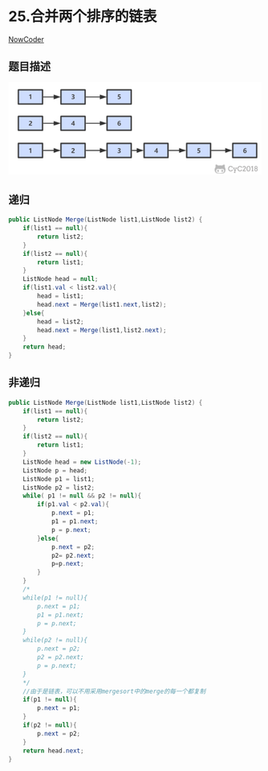 # 25.合并两个排序的链表

 [NowCoder](https://www.nowcoder.com/practice/d8b6b4358f774294a89de2a6ac4d9337?tpId=13&tqId=11169&tPage=1&rp=1&ru=/ta/coding-interviews&qru=/ta/coding-interviews/question-ranking&from=cyc_github) 

## 题目描述

![img](25.%E5%90%88%E5%B9%B6%E4%B8%A4%E4%B8%AA%E6%8E%92%E5%BA%8F%E7%9A%84%E9%93%BE%E8%A1%A8.assets/c094d2bc-ec75-444b-af77-d369dfb6b3b4.png)

## 递归

```java
public ListNode Merge(ListNode list1,ListNode list2) {
    if(list1 == null){
        return list2;
    }
    if(list2 == null){
        return list1;
    }
    ListNode head = null;
    if(list1.val < list2.val){
        head = list1;
        head.next = Merge(list1.next,list2);
    }else{
        head = list2;
        head.next = Merge(list1,list2.next);
    }
    return head;
}
```

## 非递归

```java
public ListNode Merge(ListNode list1,ListNode list2) {
    if(list1 == null){
        return list2;
    }
    if(list2 == null){
        return list1;
    }
    ListNode head = new ListNode(-1);
    ListNode p = head;
    ListNode p1 = list1;
    ListNode p2 = list2;
    while( p1 != null && p2 != null){
        if(p1.val < p2.val){
            p.next = p1;
            p1 = p1.next;
            p = p.next;
        }else{
            p.next = p2;
            p2= p2.next;
            p=p.next;
        }
    }
    /*
    while(p1 != null){
        p.next = p1;
        p1 = p1.next;
        p = p.next;
    }
    while(p2 != null){
        p.next = p2;
        p2 = p2.next;
        p = p.next;
    }
    */
    //由于是链表，可以不用采用mergesort中的merge的每一个都复制
    if(p1 != null){
        p.next = p1;
    }
    if(p2 != null){
        p.next = p2;
    }
    return head.next;
}
```

